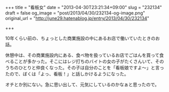 +++
title = "看板女"
date = "2013-04-30T23:21:34+09:00"
slug = "232134"
draft = false
og_image = "post/2013/04/30/232134-og-image.png"
original_url = "http://june29.hatenablog.jp/entry/2013/04/30/232134"

+++

<p>10年くらい前の、ちょっとした商業施設の中にあるお店で働いていたときのお話。</p>
<p>休憩中は、その商業施設内にある、食べ物を扱っているお店でごはんを買って食べることが多かった。そこにはレジ打ちのバイトの女の子がたくさんいて、そのうちのひとりと仲良くなった。その子は自分のことを「看板娘ですよ〜」と言ったので、ぼくは「よっ、看板！」と話しかけるようになった。</p>
<p>オチとか別にない。急に思い出して、元気にしているのかなぁと思ったので。</p>